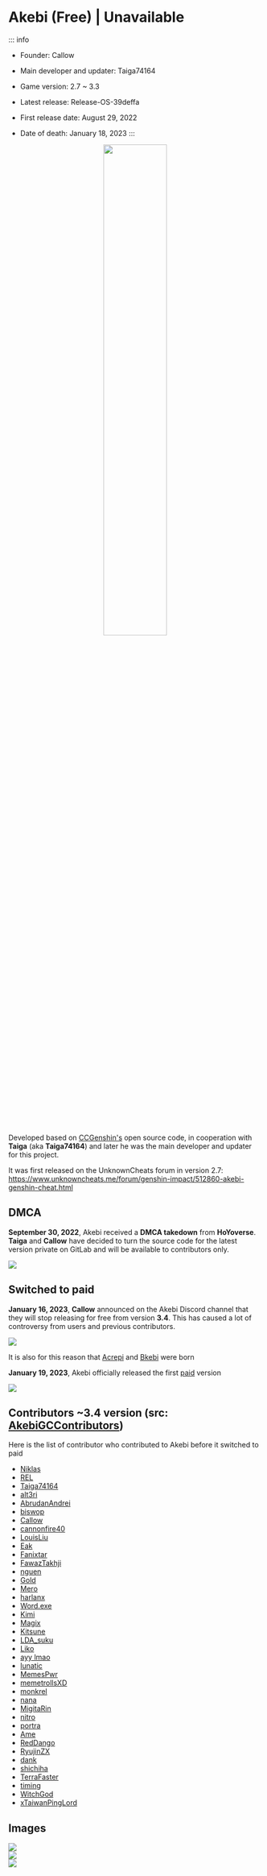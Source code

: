 # Akebi (Free) | Unavailable

::: info
- Founder: Callow

- Main developer and updater: Taiga74164

- Game version: 2.7 ~ 3.3

- Latest release: Release-OS-39deffa

- First release date: August 29, 2022

- Date of death: January 18, 2023
:::

<p align="center">
<img src="/cheats/akebi/akebi.webp" width=50%>
</p>

Developed based on [CCGenshin's](https://github.com/CallowBlack/genshincheat) open source code, in cooperation with **Taiga** (aka **Taiga74164**) and later he was the main developer and updater for this project.

It was first released on the UnknownCheats forum in version 2.7: https://www.unknowncheats.me/forum/genshin-impact/512860-akebi-genshin-cheat.html

## DMCA
**September 30, 2022**, Akebi received a **DMCA takedown** from **HoYoverse**. **Taiga** and **Callow** have decided to turn the source code for the latest version private on GitLab and will be available to contributors only.

<img src="/cheats/akebi/dmca.webp">

## Switched to paid
**January 16, 2023**, **Callow** announced on the Akebi Discord channel that they will stop releasing for free from version **3.4**. This has caused a lot of controversy from users and previous contributors.

<img src="/cheats/akebi/paid.webp">

It is also for this reason that [Acrepi](/cheats/acrepi) and [Bkebi](/cheats/bkebi) were born

**January 19, 2023**, Akebi officially released the first [paid](/cheats/akebi-private) version

<img src="/cheats/akebi/release.webp">

## Contributors ~3.4 version (src: [AkebiGCContributors](https://hackmd.io/@xTaiwanPingLord/AkebiGCContributors))
Here is the list of contributor who contributed to Akebi before it switched to paid
- [Niklas](https://github.com/0xZylox)
- [REL](https://github.com/34736384)
- [Taiga74164](https://github.com/Taiga74164)
- [alt3ri](https://github.com/alt3ri)
- [AbrudanAndrei](https://github.com/andiabrudan)
- [biswop](https://github.com/biswop)
- [Callow](https://github.com/CallowBlack)
- [cannonfire40](https://github.com/cannonfire40)
- [LouisLiu](https://github.com/CNLouisLiu)
- [Eak](https://github.com/EakZer0)
- [Fanixtar](https://github.com/Fanixtar)
- [FawazTakhji](https://github.com/FawazTakhji)
- [nguen](https://github.com/gawgua)
- [Gold](https://github.com/goldimpact)
- [Mero](https://github.com/GrownNed)
- [harlanx](https://github.com/harlanx)
- [Word.exe](https://github.com/hellomykami)
- [Kimi](https://github.com/Kimi898246)
- [Magix](https://github.com/KingRainbow44)
- [Kitsune](https://github.com/KyuubiRan)
- [LDA_suku](https://github.com/LDAsuku)
- [Liko](https://github.com/Liko05)
- [ayy lmao](https://github.com/lilmayofuksu)
- [lunatic](https://github.com/lunaticwhat)
- [MemesPwr](https://github.com/MemesPwr)
- [memetrollsXD](https://github.com/memetrollsXD)
- [monkrel](https://github.com/monkrel)
- [nana](https://github.com/nana-qilin)
- [MigitaRin](https://github.com/NctimeAza)
- [nitro](https://github.com/nitrog0d)
- [portra](https://github.com/portra400nc)
- [Ame](https://github.com/RainAfterDark)
- [RedDango](https://github.com/RedDango)
- [RyujinZX](https://github.com/RyujinZX)
- [dank](https://github.com/Screenatyouruse)
- [shichiha](https://github.com/Shichiha)
- [TerraFaster](https://github.com/TerraFaster)
- [timing](https://github.com/timing1337)
- [WitchGod](https://github.com/WitchGod)
- [xTaiwanPingLord](https://github.com/xTaiwanPingLord)

## Images
<img src="/cheats/akebi/1.webp">
<br/>
<img src="/cheats/akebi/2.webp">
<br/>
<img src="/cheats/akebi/3.webp">
